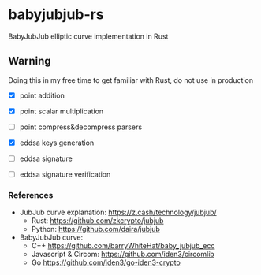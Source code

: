 # babyjubjub-rs
BabyJubJub elliptic curve implementation in Rust

## Warning
Doing this in my free time to get familiar with Rust, do not use in production

- [x] point addition
- [x] point scalar multiplication
- [ ] point compress&decompress parsers
- [x] eddsa keys generation
- [ ] eddsa signature
- [ ] eddsa signature verification




### References
- JubJub curve explanation: https://z.cash/technology/jubjub/
	- Rust: https://github.com/zkcrypto/jubjub
	- Python: https://github.com/daira/jubjub
- BabyJubJub curve:
	- C++ https://github.com/barryWhiteHat/baby_jubjub_ecc
	- Javascript & Circom: https://github.com/iden3/circomlib
	- Go https://github.com/iden3/go-iden3-crypto
